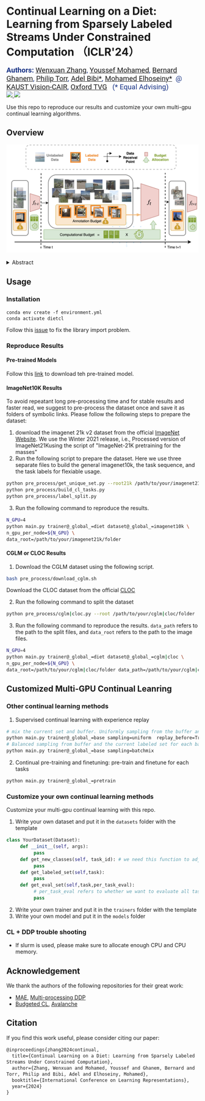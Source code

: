 # Continual Learning on a Diet: Learning from Sparsely Labeled Streams Under Constrained Computation （ICLR'24）

<span style="color:#183385; font-size: 14pt; font-family: Roboto, Helvetica, Arial, Heveltica Neue, sans-serif">
     <b>Authors:</b> <a class="name" target="_blank" href="https://wx-zhang.github.io/">Wenxuan Zhang</a>, 
     <a class="name" target="_blank" href="https://scholar.google.com/citations?user=DtCLSdUAAAAJ&hl=en">Youssef Mohamed</a>,
     <a class="name" target="_blank" href="https://www.bernardghanem.com/">Bernard Ghanem</a>,
     <a class="name" target="_blank" href="https://www.robots.ox.ac.uk/~phst/">Philip Torr</a>,
     <a class="name" target="_blank" href="https://www.adelbibi.com/">Adel Bibi*</a>,
     <a class="name" target="_blank" href="https://www.mohamed-elhoseiny.com/">Mohamed Elhoseiny*</a>&nbsp; @ 
     <a class="btna" target="_blank" href="https://cemse.kaust.edu.sa/vision-cair/vision-cair">KAUST Vision-CAIR</a>, 
          <a class="btna" target="_blank" href="https://torrvision.com/index.html">Oxford TVG</a> &nbsp (* Equal Advising)&nbsp; 
     </span>
     <br>
     
<a target="_blank" href="https://arxiv.org/abs/2404.12766">
<img style="height:22pt" src="https://img.shields.io/badge/-Paper-red?style=flat&logo=arxiv">
</a><a target="_blank" href="https://github.com/wx-zhang/continual-learning-on-a-diet">
<img style="height:22pt" src="https://img.shields.io/badge/-Code-black?style=flat&logo=github"></a>

Use this repo to reproduce our results and customize your own multi-gpu continual learning algorithms. 




## Overview
![dietcl](./doc/teaser.png)

<details><summary>Abstract</summary> 

- We propose and study a realistic Continual Learning (CL) setting where learning algorithms are granted a **restricted computational** budget per time step while training. 

- We apply this setting to large-scale semi-supervised Continual Learning scenarios with **sparse label rate**. Previous proficient CL methods perform very poorly in this challenging setting. Overfitting to the sparse labeled data and insufficient computational budget are the two main culprits for such a poor performance. 

- We propose a simple but highly effective baseline, **DietCL**, which utilizes both unlabeled and labeled data jointly. DietCL meticulously allocates computational budget for both types of data. 

- We **validate our baseline, at scale**, on several datasets, e.g., CLOC, ImageNet10K, and CGLM, under constraint budget setup. DietCL outperforms, by a large margin, all existing supervised CL algorithms as well as more recent continual semi-supervised methods. Our extensive analysis and ablations demonstrate that DietCL is stable under a full spectrum of label sparsity, computational budget and various other ablations.

</details>


## Usage

### Installation
```
conda env create -f environment.yml
conda activate dietcl
``` 
Follow this [issue](https://github.com/rwightman/pytorch-image-models/issues/420#issuecomment-776459842) to fix the library import problem.  


### Reproduce Results

#### Pre-trained Models
Follow this [link](https://github.com/facebookresearch/mae/issues/8) to download teh pre-trained model.

#### ImageNet10K Results
To avoid repeatant long pre-processing time and for stable results and faster read, we suggest to pre-process the dataset once and save it as folders of symbolic links. Please follow the following steps to prepare the dataset:
1. download the imagenet 21k v2 dataset from the official [ImageNet Website](https://www.image-net.org/download-images.php). We use the Winter 2021 release, i.e., Processed version of ImageNet21Kusing the script of "ImageNet-21K pretraining for the masses"
2. Run the following script to prepare the dataset. Here we use three separate files to build the general imagenet10k, the task sequence, and the task labels for flexiable usage. 
```bash
python pre_process/get_unique_set.py --root21k /path/to/your/imagenet21k/folder
python pre_process/build_cl_tasks.py 
python pre_process/label_split.py
```
3. Run the following command to reproduce the results. 
```bash
N_GPU=4
python main.py trainer@_global_=diet dataset@_global_=imagenet10k \
n_gpu_per_node=${N_GPU} \
data_root=/path/to/your/imagenet21k/folder
```

#### CGLM or CLOC Results
1. Download the CGLM dataset using the following script. 
```bash
bash pre_process/download_cglm.sh
```  
Download the CLOC dataset from the official [CLOC](https://github.com/IntelLabs/continuallearning/tree/main/CLOC)

2. Run the following command to split the dataset
```bash
python pre_process/cglm|cloc.py --root /path/to/your/cglm|cloc/folder
```
3. Run the following command to reproduce the results. 
`data_path` refers to the path to the split files, and `data_root` refers to the path to the image files. 
```bash
N_GPU=4
python main.py trainer@_global_=diet dataset@_global_=cglm|cloc \
n_gpu_per_node=${N_GPU} \
data_root=/path/to/your/cglm|cloc/folder data_path=/path/to/your/cglm|cloc/split/file/folder
```

## Customized Multi-GPU Continual Leanring
### Other continual learning methods 
1. Supervised continual learning with experience replay 
```bash
# mix the current set and buffer. Uniformly sampling from the buffer and current task 
python main.py trainer@_global_=base sampling=uniform  replay_before=True 
# Balanced sampling from buffer and the current labeled set for each batch.
python main.py trainer@_global_=base sampling=batchmix 
```

2. Continual pre-training and finetuning: pre-train and finetune for each tasks 
```bash
python main.py trainer@_global_=pretrain
```

### Customize your own continual learning methods
Customize your multi-gpu continual learning with this repo. 
1. Write your own dataset and put it in the `datasets` folder with the template 
```python
class YourDataset(Dataset):
     def __init__(self, args):
          pass
     def get_new_classes(self, task_id): # we need this function to adjust the classification head for the model
          pass
     def get_labeled_set(self,task):
          pass
     def get_eval_set(self,task,per_task_eval):
          # per_task_eval refers to whether we want to evaluate all tasks at once (for efficiency purpose) or evaluate each task separately.
          pass
```
2. Write your own trainer and put it in the `trainers` folder with the template 
3. Write your own model and put it in the `models` folder 

### CL + DDP trouble shooting
-  If slurm is used, please make sure to allocate enough CPU and CPU memory.

## Acknowledgement
We thank the authors of the following repositories for their great work:
- [MAE](https://github.com/facebookresearch/mae), [Multi-processing DDP](https://github.com/pytorch/examples/tree/main/imagenet)
- [Budgeted CL](https://github.com/drimpossible/BudgetCL), [Avalanche](https://github.com/ContinualAI/avalanche)
## Citation
If you find this work useful, please consider citing our paper:
```
@inproceedings{zhang2024continual,
  title={Continual Learning on a Diet: Learning from Sparsely Labeled Streams Under Constrained Computation},
  author={Zhang, Wenxuan and Mohamed, Youssef and Ghanem, Bernard and Torr, Philip and Bibi, Adel and Elhoseiny, Mohamed},
  booktitle={International Conference on Learning Representations},
  year={2024}
}
```
